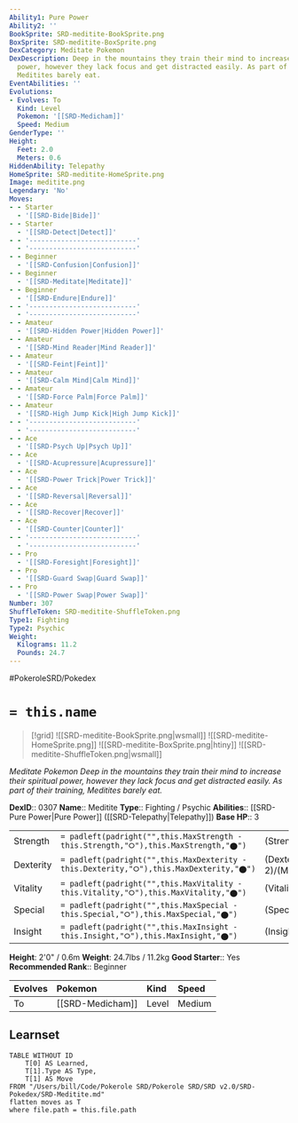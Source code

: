 ```yaml
---
Ability1: Pure Power
Ability2: ''
BookSprite: SRD-meditite-BookSprite.png
BoxSprite: SRD-meditite-BoxSprite.png
DexCategory: Meditate Pokemon
DexDescription: Deep in the mountains they train their mind to increase their spiritual
  power, however they lack focus and get distracted easily. As part of their training,
  Meditites barely eat.
EventAbilities: ''
Evolutions:
- Evolves: To
  Kind: Level
  Pokemon: '[[SRD-Medicham]]'
  Speed: Medium
GenderType: ''
Height:
  Feet: 2.0
  Meters: 0.6
HiddenAbility: Telepathy
HomeSprite: SRD-meditite-HomeSprite.png
Image: meditite.png
Legendary: 'No'
Moves:
- - Starter
  - '[[SRD-Bide|Bide]]'
- - Starter
  - '[[SRD-Detect|Detect]]'
- - '---------------------------'
  - '---------------------------'
- - Beginner
  - '[[SRD-Confusion|Confusion]]'
- - Beginner
  - '[[SRD-Meditate|Meditate]]'
- - Beginner
  - '[[SRD-Endure|Endure]]'
- - '---------------------------'
  - '---------------------------'
- - Amateur
  - '[[SRD-Hidden Power|Hidden Power]]'
- - Amateur
  - '[[SRD-Mind Reader|Mind Reader]]'
- - Amateur
  - '[[SRD-Feint|Feint]]'
- - Amateur
  - '[[SRD-Calm Mind|Calm Mind]]'
- - Amateur
  - '[[SRD-Force Palm|Force Palm]]'
- - Amateur
  - '[[SRD-High Jump Kick|High Jump Kick]]'
- - '---------------------------'
  - '---------------------------'
- - Ace
  - '[[SRD-Psych Up|Psych Up]]'
- - Ace
  - '[[SRD-Acupressure|Acupressure]]'
- - Ace
  - '[[SRD-Power Trick|Power Trick]]'
- - Ace
  - '[[SRD-Reversal|Reversal]]'
- - Ace
  - '[[SRD-Recover|Recover]]'
- - Ace
  - '[[SRD-Counter|Counter]]'
- - '---------------------------'
  - '---------------------------'
- - Pro
  - '[[SRD-Foresight|Foresight]]'
- - Pro
  - '[[SRD-Guard Swap|Guard Swap]]'
- - Pro
  - '[[SRD-Power Swap|Power Swap]]'
Number: 307
ShuffleToken: SRD-meditite-ShuffleToken.png
Type1: Fighting
Type2: Psychic
Weight:
  Kilograms: 11.2
  Pounds: 24.7
---
```


#PokeroleSRD/Pokedex

# `= this.name`

> [!grid]
> ![[SRD-meditite-BookSprite.png|wsmall]]
> ![[SRD-meditite-HomeSprite.png]]
> ![[SRD-meditite-BoxSprite.png|htiny]]
> ![[SRD-meditite-ShuffleToken.png|wsmall]]


*Meditate Pokemon*
*Deep in the mountains they train their mind to increase their spiritual power, however they lack focus and get distracted easily. As part of their training, Meditites barely eat.*

**DexID**:: 0307
**Name**:: Meditite
**Type**:: Fighting / Psychic
**Abilities**:: [[SRD-Pure Power|Pure Power]] ([[SRD-Telepathy|Telepathy]])
**Base HP**:: 3

|           |                                                                                        |                                          |
| --------- | -------------------------------------------------------------------------------------- | ---------------------------------------- |
| Strength  | `= padleft(padright("",this.MaxStrength - this.Strength,"⭘"),this.MaxStrength,"⬤")`    | (Strength::1)/(MaxStrength::3)   |
| Dexterity | `= padleft(padright("",this.MaxDexterity - this.Dexterity,"⭘"),this.MaxDexterity,"⬤")` | (Dexterity:: 2)/(MaxDexterity::4) |
| Vitality  | `= padleft(padright("",this.MaxVitality - this.Vitality,"⭘"),this.MaxVitality,"⬤")`    | (Vitality::2)/(MaxVitality::4)   |
| Special   | `= padleft(padright("",this.MaxSpecial - this.Special,"⭘"),this.MaxSpecial,"⬤")`       | (Special::1)/(MaxSpecial::3)     |
| Insight   | `= padleft(padright("",this.MaxInsight - this.Insight,"⭘"),this.MaxInsight,"⬤")`       | (Insight::2)/(MaxInsight::4)     |

**Height**: 2'0" / 0.6m
**Weight**: 24.7lbs / 11.2kg
**Good Starter**:: Yes
**Recommended Rank**:: Beginner

| Evolves   | Pokemon          | Kind   | Speed   |
|:----------|:-----------------|:-------|:--------|
| To        | [[SRD-Medicham]] | Level  | Medium  |

## Learnset

```dataview
TABLE WITHOUT ID
    T[0] AS Learned,
    T[1].Type AS Type,
    T[1] AS Move
FROM "/Users/bill/Code/Pokerole SRD/Pokerole SRD/SRD v2.0/SRD-Pokedex/SRD-Meditite.md"
flatten moves as T
where file.path = this.file.path
```
